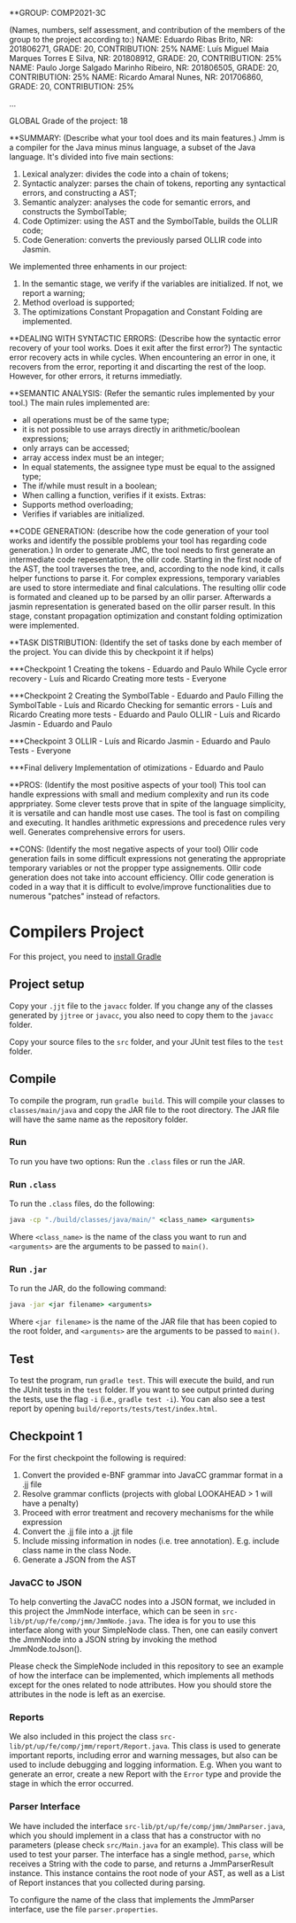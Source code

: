 **GROUP: COMP2021-3C



(Names, numbers, self assessment, and contribution of the members of the group to the project according to:)
NAME: Eduardo Ribas Brito, NR: 201806271, GRADE: 20, CONTRIBUTION: 25%
NAME: Luís Miguel Maia Marques Torres E Silva, NR: 201808912, GRADE: 20, CONTRIBUTION: 25%
NAME: Paulo Jorge Salgado Marinho Ribeiro, NR: 201806505, GRADE: 20, CONTRIBUTION: 25%
NAME: Ricardo Amaral Nunes, NR: 201706860, GRADE: 20, CONTRIBUTION: 25%

...



GLOBAL Grade of the project: 18



**SUMMARY: (Describe what your tool does and its main features.)
Jmm is a compiler for the Java minus minus language, a subset of the Java language. It's divided into five main sections:
1. Lexical analyzer: divides the code into a chain of tokens;
2. Syntactic analyzer: parses the chain of tokens, reporting any syntactical errors, and constructing a AST;
3. Semantic analyzer: analyses the code for semantic errors, and constructs the SymbolTable;
4. Code Optimizer: using the AST and the SymbolTable, builds the OLLIR code;
5. Code Generation: converts the previously parsed OLLIR code into Jasmin.

We implemented three enhaments in our project:
1. In the semantic stage, we verify if the variables are initialized. If not, we report a warning;
2. Method overload is supported;
3. The optimizations Constant Propagation and Constant Folding are implemented.




**DEALING WITH SYNTACTIC ERRORS: (Describe how the syntactic error recovery of your tool works. Does it exit after the first error?)
The syntactic error recovery acts in while cycles. When encountering an error in one, it recovers from the error, reporting it and discarting the rest of the loop. However, for other errors, it returns immediatly.



**SEMANTIC ANALYSIS: (Refer the semantic rules implemented by your tool.)
The main rules implemented are:
* all operations must be of the same type;
* it is not possible to use arrays directly in arithmetic/boolean expressions;
* only arrays can be accessed;
* array access index must be an integer;
* In equal statements, the assignee type must be equal to the assigned type;
* The if/while must result in a boolean;
* When calling a function, verifies if it exists.
Extras:
* Supports method overloading;
* Verifies if variables are initialized.



**CODE GENERATION: (describe how the code generation of your tool works and identify the possible problems your tool has regarding code generation.)
In order to generate JMC, the tool needs to first generate an intermediate code repesentation, the ollir code. Starting in the first node of the AST, the tool traverses the tree, and, according to the node kind, it calls helper functions to parse it. For complex expressions, temporary variables are used to store intermediate and final calculations. The resulting ollir code is formated and cleaned up to be parsed by an ollir parser. Afterwards a jasmin representation is generated based on the ollir parser result. In this stage,  constant propagation optimization and constant folding optimization were implemented.



**TASK DISTRIBUTION: (Identify the set of tasks done by each member of the project. You can divide this by checkpoint it if helps)

***Checkpoint 1
Creating the tokens - Eduardo and Paulo
While Cycle error recovery -  Luís and Ricardo
Creating more tests - Everyone 

***Checkpoint 2
Creating the SymbolTable - Eduardo and Paulo
Filling the SymbolTable - Luís and Ricardo
Checking for semantic errors - Luís and Ricardo
Creating more tests -  Eduardo and Paulo
OLLIR - Luís and Ricardo
Jasmin - Eduardo and Paulo

***Checkpoint 3
OLLIR - Luís and Ricardo
Jasmin - Eduardo and Paulo
Tests - Everyone

***Final delivery
Implementation of otimizations - Eduardo and Paulo


**PROS: (Identify the most positive aspects of your tool)
This tool can handle expressions with small and medium complexity and run its code apprpriatey.
Some clever tests prove that in spite of the language simplicity, it is versatile and can handle most use cases.
The tool is fast on compiling and executing.
It handles arithmetic expressions and precedence rules very well.
Generates comprehensive errors for users.


**CONS: (Identify the most negative aspects of your tool)
Ollir code generation fails in some difficult expressions not generating the appropriate temporary variables or not the propper type assignements.
Ollir code generation does not take into account efficiency.
Ollir code generation is coded in a way that it is difficult to evolve/improve functionalities due to numerous "patches" instead of refactors.






# Compilers Project

For this project, you need to [install Gradle](https://gradle.org/install/)

## Project setup

Copy your ``.jjt`` file to the ``javacc`` folder. If you change any of the classes generated by ``jjtree`` or ``javacc``, you also need to copy them to the ``javacc`` folder.

Copy your source files to the ``src`` folder, and your JUnit test files to the ``test`` folder.

## Compile

To compile the program, run ``gradle build``. This will compile your classes to ``classes/main/java`` and copy the JAR file to the root directory. The JAR file will have the same name as the repository folder.

### Run

To run you have two options: Run the ``.class`` files or run the JAR.

### Run ``.class``

To run the ``.class`` files, do the following:

```cmd
java -cp "./build/classes/java/main/" <class_name> <arguments>
```

Where ``<class_name>`` is the name of the class you want to run and ``<arguments>`` are the arguments to be passed to ``main()``.

### Run ``.jar``

To run the JAR, do the following command:

```cmd
java -jar <jar filename> <arguments>
```

Where ``<jar filename>`` is the name of the JAR file that has been copied to the root folder, and ``<arguments>`` are the arguments to be passed to ``main()``.

## Test

To test the program, run ``gradle test``. This will execute the build, and run the JUnit tests in the ``test`` folder. If you want to see output printed during the tests, use the flag ``-i`` (i.e., ``gradle test -i``).
You can also see a test report by opening ``build/reports/tests/test/index.html``.

## Checkpoint 1
For the first checkpoint the following is required:

1. Convert the provided e-BNF grammar into JavaCC grammar format in a .jj file
2. Resolve grammar conflicts (projects with global LOOKAHEAD > 1 will have a penalty)
3. Proceed with error treatment and recovery mechanisms for the while expression
4. Convert the .jj file into a .jjt file
5. Include missing information in nodes (i.e. tree annotation). E.g. include class name in the class Node.
6. Generate a JSON from the AST

### JavaCC to JSON
To help converting the JavaCC nodes into a JSON format, we included in this project the JmmNode interface, which can be seen in ``src-lib/pt/up/fe/comp/jmm/JmmNode.java``. The idea is for you to use this interface along with your SimpleNode class. Then, one can easily convert the JmmNode into a JSON string by invoking the method JmmNode.toJson().

Please check the SimpleNode included in this repository to see an example of how the interface can be implemented, which implements all methods except for the ones related to node attributes. How you should store the attributes in the node is left as an exercise.

### Reports
We also included in this project the class ``src-lib/pt/up/fe/comp/jmm/report/Report.java``. This class is used to generate important reports, including error and warning messages, but also can be used to include debugging and logging information. E.g. When you want to generate an error, create a new Report with the ``Error`` type and provide the stage in which the error occurred.


### Parser Interface

We have included the interface ``src-lib/pt/up/fe/comp/jmm/JmmParser.java``, which you should implement in a class that has a constructor with no parameters (please check ``src/Main.java`` for an example). This class will be used to test your parser. The interface has a single method, ``parse``, which receives a String with the code to parse, and returns a JmmParserResult instance. This instance contains the root node of your AST, as well as a List of Report instances that you collected during parsing.

To configure the name of the class that implements the JmmParser interface, use the file ``parser.properties``.
